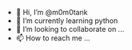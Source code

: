 - 👋 Hi, I’m @m0m0tank
- 🌱 I’m currently learning python 
- 💞️ I’m looking to collaborate on ...
- 📫 How to reach me ...

<!---
m0m0tank/m0m0tank is a ✨ special ✨ repository because its `README.md` (this file) appears on your GitHub profile.
You can click the Preview link to take a look at your changes.
--->
